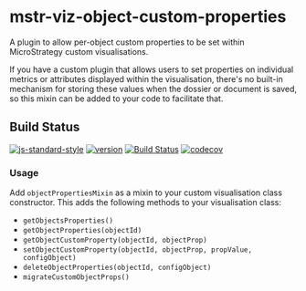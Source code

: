 # mstr-viz-object-custom-properties
A plugin to allow per-object custom properties to be set within MicroStrategy custom visualisations.

If you have a custom plugin that allows users to set properties on individual metrics or attributes displayed within the visualisation, there's no built-in mechanism for storing these values when the dossier or document is saved, so this mixin can be added to your code to facilitate that.

## Build Status
[![js-standard-style](https://img.shields.io/badge/code%20style-standard-brightgreen.svg)](http://standardjs.com)
[![version](https://badge.fury.io/js/mstr-viz-object-custom-props.svg)](https://www.npmjs.com/package/mstr-viz-object-custom-props) [![Build Status](https://travis-ci.org/mstr-plugin-helpers/mstr-viz-object-custom-props.svg?branch=master)](https://travis-ci.org/mstr-plugin-helpers/mstr-viz-object-custom-props) [![codecov](https://codecov.io/gh/mstr-viz-helpers/mstr-viz-object-custom-props/branch/master/graph/badge.svg)](https://codecov.io/gh/mstr-viz-helpers/mstr-viz-object-custom-props)

### Usage
Add `objectPropertiesMixin` as a mixin to your custom visualisation class constructor. This adds the following methods to your visualisation class:

* `getObjectsProperties()`
* `getObjectProperties(objectId)`
* `getObjectCustomProperty(objectId, objectProp)`
* `setObjectCustomProperty(objectId, objectProp, propValue, configObject)`
* `deleteObjectProperties(objectId, configObject)`
* `migrateCustomObjectProps()`
